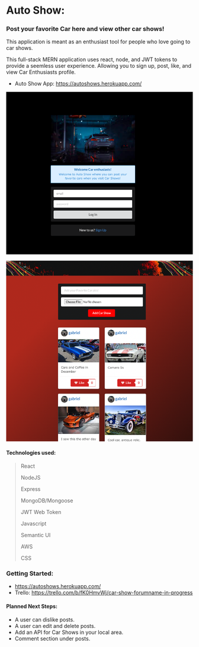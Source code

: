 # Auto Show:

### Post your favorite Car here and view other car shows!
<p>This application is meant as an enthusiast tool for people who love going to car shows. 

<p>This full-stack MERN application uses react, node, and JWT tokens to provide a seemless user experience. Allowing you to sign up, post, like, and view Car Enthusiasts profile. 

- Auto Show App: https://autoshows.herokuapp.com/

![Login](screenshots/Login.png)

![Feed Page](screenshots/Feed.png)


#### Technologies used:
> React
>
> NodeJS
>
> Express
>
> MongoDB/Mongoose
>
> JWT Web Token 
>
> Javascript
>
> Semantic UI
>
> AWS
>
> CSS
>

### Getting Started:
-  https://autoshows.herokuapp.com/
- Trello: https://trello.com/b/fK0HmvWj/car-show-forumname-in-progress
#### Planned Next Steps:
- A user can dislike posts.
- A user can edit and delete posts. 
- Add an API for Car Shows in your local area.
- Comment section under posts. 
